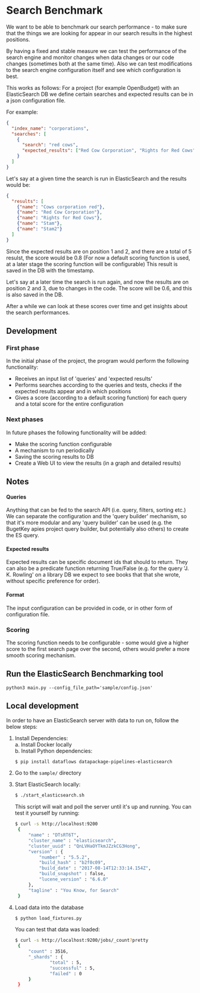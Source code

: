 #  Search Benchmark

We want to be able to benchmark our search performance - to make sure that the things we are looking for appear in our
search results in the highest positions.

By having a fixed and stable measure we can test the performance of the search engine and monitor changes when data
changes or our code changes (sometimes both at the same time). Also we can test modifications to the search engine
configuration itself and see which configuration is best.

This works as follows:
For a project (for example OpenBudget) with an ElasticSearch DB we define certain searches and expected results can be
in a json configuration file.

For example:

```json
{
  "index_name": "corporations",
  "searches": [
    {
      "search": "red cows",
      "expected_results": ["Red Cow Corporation", "Rights for Red Cows"]
    }
  ]
}
```

Let's say at a given time the search is run in ElasticSearch and the results would be:
```json
{
  "results": [
    {"name": "Cows corporation red"},
    {"name": "Red Cow Corporation"},
    {"name": "Rights for Red Cows"},
    {"name": "Stam"},
    {"name": "Stam2"}
  ]
}
```

Since the expected results are on position 1 and 2, and there are a total of 5 resulst, the score would be 0.8
(For now a default scoring function is used, at a later stage the scoring function will be configurable)
This result is saved in the DB with the timestamp.

Let's say at a later time the search is run again, and now the results are on position 2 and 3, due to changes in the code.
The score will be 0.6, and this is also saved in the DB.

After a while we can look at these scores over time and get insights about the search performances.

## Development

### First phase

In the initial phase of the project, the program would perform the following functionality:
- Receives an input list of 'queries' and 'expected results'
- Performs searches according to the queries and tests, checks if the expected results appear and in which positions
- Gives a score (according to a default scoring function) for each query and a total score for the entire configuration

### Next phases

In future phases the following functionality will be added:
- Make the scoring function configurable
- A mechanism to run periodically
- Saving the scoring results to DB
- Create a Web UI to view the results (in a graph and detailed results)

## Notes

#### Queries

Anything that can be fed to the search API (i.e. query, filters, sorting etc.)
We can separate the configuration and the 'query builder' mechanism, so that it's more modular and any 'query builder'
can be used (e.g. the BugetKey apies project query builder, but potentially also others) to create the ES query.

#### Expected results

Expected results can be specific document ids that should to return.
They can also be a predicate function returning True/False (e.g. for the query 'J. K. Rowling' on a library DB we expect
to see books that that she wrote, without specific preference for order).

#### Format

The input configuration can be provided in code, or in other form of configuration file.

### Scoring

The scoring function needs to be configurable - some would give a higher score to the first search page over the second,
others would prefer a more smooth scoring mechanism.

## Run the ElasticSearch Benchmarking tool

```buildoutcfg
python3 main.py --config_file_path='sample/config.json'
```


## Local development

In order to have an ElasticSearch server with data to run on, follow the below steps:
1. Install Dependencies:   
    a. Install Docker locally    
    b. Install Python dependencies:
    ```bash
    $ pip install dataflows datapackage-pipelines-elasticsearch
    ```
2. Go to the `sample/` directory
3. Start ElasticSearch locally:
   ```bash
   $ ./start_elasticsearch.sh
   ```

   This script will wait and poll the server until it's up and running.
   You can test it yourself by running:
   ```bash
   $ curl -s http://localhost:9200
    {
        "name" : "DTsRT6T",
        "cluster_name" : "elasticsearch",
        "cluster_uuid" : "QnLVHaOYTkmJZzkCG3Hong",
        "version" : {
            "number" : "5.5.2",
            "build_hash" : "b2f0c09",
            "build_date" : "2017-08-14T12:33:14.154Z",
            "build_snapshot" : false,
            "lucene_version" : "6.6.0"
        },
        "tagline" : "You Know, for Search"
    }
   ```
4. Load data into the database
   ```bash
   $ python load_fixtures.py
   ```

   You can test that data was loaded:
   ```bash
   $ curl -s http://localhost:9200/jobs/_count?pretty
    {
        "count" : 3516,
        "_shards" : {
                "total" : 5,
                "successful" : 5,
                "failed" : 0
        }
    }
   ```





